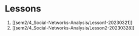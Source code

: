 # Lessons
1. [[sem2/4_Social-Networks-Analysis/Lesson1-20230321]]
2. [[sem2/4_Social-Networks-Analysis/Lesson2-20230328]]
